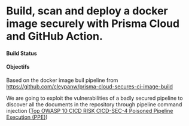 # Build, scan and deploy a docker image securely with Prisma Cloud and GitHub Action.

#### Build Status

#### Objectifs

Based on the docker image buil pipeline from https://github.com/cleypanw/prisma-cloud-secures-ci-image-build

We are going to exploit the vulnerabilities of a badly secured pipeline to discover all the documents in the repository through pipeline command injection ([Top OWASP 10 CICD RISK CICD-SEC-4 Poisoned Pipeline Execution (PPE)](https://owasp.org/www-project-top-10-ci-cd-security-risks/CICD-SEC-04-Poisoned-Pipeline-Execution))

